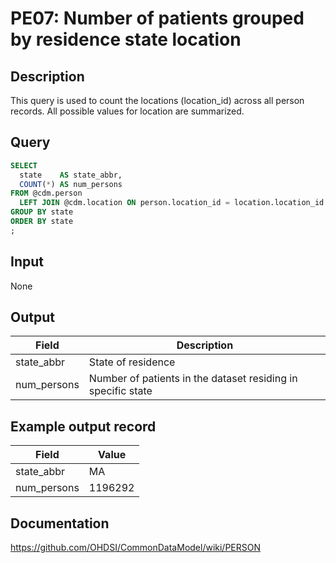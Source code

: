 <!---
Group:person
Name:PE07 Number of patients grouped by residence state location
Author:Patrick Ryan
CDM Version:5.0
-->

# PE07: Number of patients grouped by residence state location

## Description
This query is used to count the locations (location_id) across all person records. All possible values for location are summarized.

## Query
```sql
SELECT
  state    AS state_abbr,
  COUNT(*) AS num_persons
FROM @cdm.person
  LEFT JOIN @cdm.location ON person.location_id = location.location_id
GROUP BY state
ORDER BY state
;
```

## Input

None

## Output

| Field |  Description |
| --- | --- |
| state_abbr | State of residence |
| num_persons | Number of patients in the dataset residing in specific state |

## Example output record

| Field |  Value |
| --- | --- |
| state_abbr | MA |
| num_persons | 1196292 |

## Documentation
https://github.com/OHDSI/CommonDataModel/wiki/PERSON

